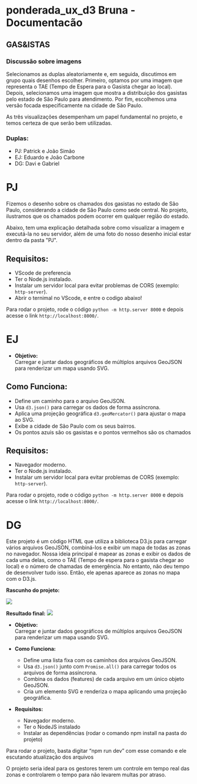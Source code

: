 # ponderada_ux_d3 Bruna - Documentacão
## GAS&ISTAS

### Discussão sobre imagens

Selecionamos as duplas aleatoriamente e, em seguida, discutimos em grupo quais desenhos escolher. Primeiro, optamos por uma imagem que representa o TAE (Tempo de Espera para o Gasista chegar ao local). Depois, selecionamos uma imagem que mostra a distribuição dos gasistas pelo estado de São Paulo para atendimento. Por fim, escolhemos uma versão focada especificamente na cidade de São Paulo.

As três visualizações desempenham um papel fundamental no projeto, e temos certeza de que serão bem utilizadas.


### Duplas:
- PJ: Patrick e João Simão
- EJ: Eduardo e João Carbone
- DG: Davi e Gabriel

# PJ

Fizemos o desenho sobre os chamados dos gasistas no estado de São Paulo, considerando a cidade de São Paulo como sede central. No projeto, ilustramos que os chamados podem ocorrer em qualquer região do estado.

Abaixo, tem uma explicação detalhada sobre como visualizar a imagem e executá-la no seu servidor, além de uma foto do nosso desenho inicial estar dentro da pasta "PJ".
## Requisitos:

- VScode de preferencia
- Ter o Node.js instalado.
- Instalar um servidor local para evitar problemas de CORS (exemplo: `http-server`).
- Abrir o ternimal no VScode, e entre o codigo abaixo!

Para rodar o projeto, rode o código `python -m http.server 8000` e depois acesse o link `http://localhost:8000/`.

# EJ

- **Objetivo:**  
   Carregar e juntar dados geográficos de múltiplos arquivos GeoJSON para renderizar um mapa usando SVG.
## Como Funciona:

- Define um caminho para o arquivo GeoJSON.
- Usa `d3.json()` para carregar os dados de forma assíncrona.
- Aplica uma projeção geográfica `d3.geoMercator()` para ajustar o mapa ao SVG.
- Exibe a cidade de São Paulo com os seus bairros.
- Os pontos azuis são os gasistas e o pontos vermelhos são os chamados 

## Requisitos:


- Navegador moderno.
- Ter o Node.js instalado.
- Instalar um servidor local para evitar problemas de CORS (exemplo: `http-server`).

Para rodar o projeto, rode o código `python -m http.server 8000` e depois acesse o link `http://localhost:8000/`.


# DG

Este projeto é um código HTML que utiliza a biblioteca D3.js para carregar vários arquivos GeoJSON, combiná-los e exibir um mapa de todas as zonas no navegador. Nossa ideia principal é mapear as zonas e exibir os dados de cada uma delas, como o TAE (Tempo de espera para o gasista chegar ao local) e o número de chamadas de emergência. No entanto, não deu tempo de desenvolver tudo isso. Então, ele apenas aparece as zonas no mapa com o D3.js.

**Rascunho do projeto:**

![](./assets/1741895708079.jpg)

**Resultado final:**
![](./assets/mapa_final.png)

- **Objetivo:**  
   Carregar e juntar dados geográficos de múltiplos arquivos GeoJSON para renderizar um mapa usando SVG.

- **Como Funciona:**

  - Define uma lista fixa com os caminhos dos arquivos GeoJSON.
  - Usa `d3.json()` junto com `Promise.all()` para carregar todos os arquivos de forma assíncrona.
  - Combina os dados (features) de cada arquivo em um único objeto GeoJSON.
  - Cria um elemento SVG e renderiza o mapa aplicando uma projeção geográfica.

- **Requisitos:**

  - Navegador moderno.
  - Ter o NodeJS instalado
  - Instalar as dependências (rodar o comando npm install na pasta do projeto)

Para rodar o projeto, basta digitar “npm run dev” com esse comando e ele escutando atualização dos arquivos

O projeto seria ideal para os gestores terem um controle em tempo real das zonas e controlarem o tempo para não levarem multas por atraso.

